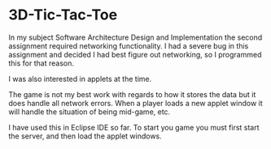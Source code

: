 # 3D-Tic-Tac-Toe

In my subject Software Architecture Design and Implementation the second assignment required networking functionality. I had a severe bug in this assignment and decided I had best figure out networking, so I programmed this for that reason.

I was also interested in applets at the time.

The game is not my best work with regards to how it stores the data but it does handle all network errors. When a player loads a new applet window it will handle the situation of being mid-game, etc.

I have used this in Eclipse IDE so far. To start you game you must first start the server, and then load the applet windows.